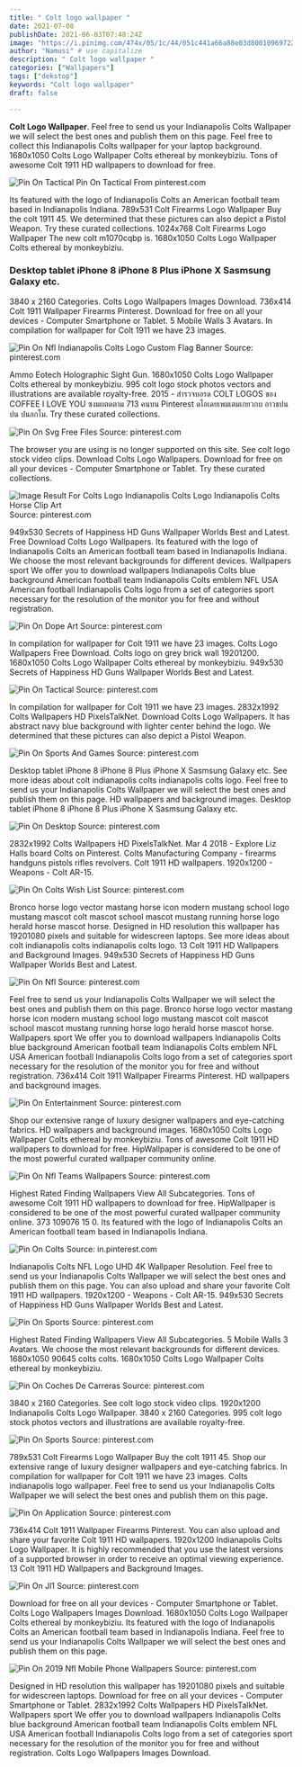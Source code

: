 ```yaml
---
title: " Colt logo wallpaper "
date: 2021-07-08
publishDate: 2021-06-03T07:48:24Z
image: "https://i.pinimg.com/474x/05/1c/44/051c441a66a88e03d80010969722220d.jpg"
author: "Namusi" # use capitalize
description: " Colt logo wallpaper "
categories: ["Wallpapers"]
tags: ["dekstop"]
keywords: "Colt logo wallpaper"
draft: false

---
```



**Colt Logo Wallpaper**. Feel free to send us your Indianapolis Colts Wallpaper we will select the best ones and publish them on this page. Feel free to collect this Indianapolis Colts wallpaper for your laptop background. 1680x1050 Colts Logo Wallpaper Colts ethereal by monkeybiziu. Tons of awesome Colt 1911 HD wallpapers to download for free.

![Pin On Tactical](https://i.pinimg.com/originals/fe/02/2d/fe022d09f679b8f2f08ca29e62a19eb9.png "Pin On Tactical")
Pin On Tactical From pinterest.com


Its featured with the logo of Indianapolis Colts an American football team based in Indianapolis Indiana. 789x531 Colt Firearms Logo Wallpaper Buy the colt 1911 45. We determined that these pictures can also depict a Pistol Weapon. Try these curated collections. 1024x768 Colt Firearms Logo Wallpaper The new colt m1070cqbp is. 1680x1050 Colts Logo Wallpaper Colts ethereal by monkeybiziu.

### Desktop tablet iPhone 8 iPhone 8 Plus iPhone X Sasmsung Galaxy etc.

3840 x 2160 Categories. Colts Logo Wallpapers Images Download. 736x414 Colt 1911 Wallpaper Firearms Pinterest. Download for free on all your devices - Computer Smartphone or Tablet. 5 Mobile Walls 3 Avatars. In compilation for wallpaper for Colt 1911 we have 23 images.


![Pin On Nfl Indianapolis Colts Logo Custom Flag Banner](https://i.pinimg.com/736x/28/e6/51/28e6510ae434cb95bf03578a9b255fce.jpg "Pin On Nfl Indianapolis Colts Logo Custom Flag Banner")
Source: pinterest.com

Ammo Eotech Holographic Sight Gun. 1680x1050 Colts Logo Wallpaper Colts ethereal by monkeybiziu. 995 colt logo stock photos vectors and illustrations are available royalty-free. 2015 - สำรวจบอรด COLT LOGOS ของ COFFEE I LOVE YOU ซงมผตดตาม 713 คนบน Pinterest ดไอเดยเพมเตมเกยวกบ อาวธปน ปน ปนลกโม. Try these curated collections.

![Pin On Svg Free Files](https://i.pinimg.com/originals/88/fb/da/88fbdad56f49c78b61da2a94b5e1c3d8.jpg "Pin On Svg Free Files")
Source: pinterest.com

The browser you are using is no longer supported on this site. See colt logo stock video clips. Download Colts Logo Wallpapers. Download for free on all your devices - Computer Smartphone or Tablet. Try these curated collections.

![Image Result For Colts Logo Indianapolis Colts Logo Indianapolis Colts Horse Clip Art](https://i.pinimg.com/236x/31/0f/71/310f711d25103192e949d26ce2f52d75--wallpaper-backgrounds-iphone-wallpaper.jpg "Image Result For Colts Logo Indianapolis Colts Logo Indianapolis Colts Horse Clip Art")
Source: pinterest.com

949x530 Secrets of Happiness HD Guns Wallpaper Worlds Best and Latest. Free Download Colts Logo Wallpapers. Its featured with the logo of Indianapolis Colts an American football team based in Indianapolis Indiana. We choose the most relevant backgrounds for different devices. Wallpapers sport We offer you to download wallpapers Indianapolis Colts blue background American football team Indianapolis Colts emblem NFL USA American football Indianapolis Colts logo from a set of categories sport necessary for the resolution of the monitor you for free and without registration.

![Pin On Dope Art](https://i.pinimg.com/originals/e1/89/35/e1893582dc3b0f0d535ce09695371fa8.png "Pin On Dope Art")
Source: pinterest.com

In compilation for wallpaper for Colt 1911 we have 23 images. Colts Logo Wallpapers Free Download. Colts logo on grey brick wall 19201200. 1680x1050 Colts Logo Wallpaper Colts ethereal by monkeybiziu. 949x530 Secrets of Happiness HD Guns Wallpaper Worlds Best and Latest.

![Pin On Tactical](https://i.pinimg.com/originals/fe/02/2d/fe022d09f679b8f2f08ca29e62a19eb9.png "Pin On Tactical")
Source: pinterest.com

In compilation for wallpaper for Colt 1911 we have 23 images. 2832x1992 Colts Wallpapers HD PixelsTalkNet. Download Colts Logo Wallpapers. It has abstract navy blue background with lighter center behind the logo. We determined that these pictures can also depict a Pistol Weapon.

![Pin On Sports And Games](https://i.pinimg.com/originals/31/7d/94/317d9453256704236a1fc760664c06f3.jpg "Pin On Sports And Games")
Source: pinterest.com

Desktop tablet iPhone 8 iPhone 8 Plus iPhone X Sasmsung Galaxy etc. See more ideas about colt indianapolis colts indianapolis colts logo. Feel free to send us your Indianapolis Colts Wallpaper we will select the best ones and publish them on this page. HD wallpapers and background images. Desktop tablet iPhone 8 iPhone 8 Plus iPhone X Sasmsung Galaxy etc.

![Pin On Desktop](https://i.pinimg.com/originals/cc/ba/03/ccba0374720f06dc224fa2347d8fa3ce.png "Pin On Desktop")
Source: pinterest.com

2832x1992 Colts Wallpapers HD PixelsTalkNet. Mar 4 2018 - Explore Liz Halls board Colts on Pinterest. Colts Manufacturing Company - firearms handguns pistols rifles revolvers. Colt 1911 HD wallpapers. 1920x1200 - Weapons - Colt AR-15.

![Pin On Colts Wish List](https://i.pinimg.com/originals/af/92/d2/af92d296fbd613b274472b617cbfc498.jpg "Pin On Colts Wish List")
Source: pinterest.com

Bronco horse logo vector mastang horse icon modern mustang school logo mustang mascot colt mascot school mascot mustang running horse logo herald horse mascot horse. Designed in HD resolution this wallpaper has 19201080 pixels and suitable for widescreen laptops. See more ideas about colt indianapolis colts indianapolis colts logo. 13 Colt 1911 HD Wallpapers and Background Images. 949x530 Secrets of Happiness HD Guns Wallpaper Worlds Best and Latest.

![Pin On Nfl](https://i.pinimg.com/originals/7f/13/a0/7f13a05128648eea8f7b69d8f0e7c132.png "Pin On Nfl")
Source: pinterest.com

Feel free to send us your Indianapolis Colts Wallpaper we will select the best ones and publish them on this page. Bronco horse logo vector mastang horse icon modern mustang school logo mustang mascot colt mascot school mascot mustang running horse logo herald horse mascot horse. Wallpapers sport We offer you to download wallpapers Indianapolis Colts blue background American football team Indianapolis Colts emblem NFL USA American football Indianapolis Colts logo from a set of categories sport necessary for the resolution of the monitor you for free and without registration. 736x414 Colt 1911 Wallpaper Firearms Pinterest. HD wallpapers and background images.

![Pin On Entertainment](https://i.pinimg.com/originals/f8/32/63/f832633720b5c09c2a7560347bc5c692.png "Pin On Entertainment")
Source: pinterest.com

Shop our extensive range of luxury designer wallpapers and eye-catching fabrics. HD wallpapers and background images. 1680x1050 Colts Logo Wallpaper Colts ethereal by monkeybiziu. Tons of awesome Colt 1911 HD wallpapers to download for free. HipWallpaper is considered to be one of the most powerful curated wallpaper community online.

![Pin On Nfl Teams Wallpapers](https://i.pinimg.com/originals/84/05/fc/8405fc393d135b66bc098b46b0dc6d02.jpg "Pin On Nfl Teams Wallpapers")
Source: pinterest.com

Highest Rated Finding Wallpapers View All Subcategories. Tons of awesome Colt 1911 HD wallpapers to download for free. HipWallpaper is considered to be one of the most powerful curated wallpaper community online. 373 109076 15 0. Its featured with the logo of Indianapolis Colts an American football team based in Indianapolis Indiana.

![Pin On Colts](https://i.pinimg.com/originals/b0/a6/09/b0a609c38beb56b8cdb8b23f1c2f7d79.jpg "Pin On Colts")
Source: in.pinterest.com

Indianapolis Colts NFL Logo UHD 4K Wallpaper Resolution. Feel free to send us your Indianapolis Colts Wallpaper we will select the best ones and publish them on this page. You can also upload and share your favorite Colt 1911 HD wallpapers. 1920x1200 - Weapons - Colt AR-15. 949x530 Secrets of Happiness HD Guns Wallpaper Worlds Best and Latest.

![Pin On Sports](https://i.pinimg.com/originals/48/f3/81/48f381ee88fc0f89fce86a15d2291cbc.jpg "Pin On Sports")
Source: pinterest.com

Highest Rated Finding Wallpapers View All Subcategories. 5 Mobile Walls 3 Avatars. We choose the most relevant backgrounds for different devices. 1680x1050 90645 colts colts. 1680x1050 Colts Logo Wallpaper Colts ethereal by monkeybiziu.

![Pin On Coches De Carreras](https://i.pinimg.com/originals/70/2b/98/702b9873954a92d13b42e8ddfc45db65.jpg "Pin On Coches De Carreras")
Source: pinterest.com

3840 x 2160 Categories. See colt logo stock video clips. 1920x1200 Indianapolis Colts Logo Wallpaper. 3840 x 2160 Categories. 995 colt logo stock photos vectors and illustrations are available royalty-free.

![Pin On Sports](https://i.pinimg.com/originals/8a/40/42/8a40426d83970a6709a016a313fd73f1.jpg "Pin On Sports")
Source: pinterest.com

789x531 Colt Firearms Logo Wallpaper Buy the colt 1911 45. Shop our extensive range of luxury designer wallpapers and eye-catching fabrics. In compilation for wallpaper for Colt 1911 we have 23 images. Colts indianapolis logo wallpaper. Feel free to send us your Indianapolis Colts Wallpaper we will select the best ones and publish them on this page.

![Pin On Application](https://i.pinimg.com/originals/40/46/9b/40469b94c5d01d00e7db206fe079df05.jpg "Pin On Application")
Source: pinterest.com

736x414 Colt 1911 Wallpaper Firearms Pinterest. You can also upload and share your favorite Colt 1911 HD wallpapers. 1920x1200 Indianapolis Colts Logo Wallpaper. It is highly recommended that you use the latest versions of a supported browser in order to receive an optimal viewing experience. 13 Colt 1911 HD Wallpapers and Background Images.

![Pin On Jl1](https://i.pinimg.com/originals/73/c8/55/73c8550552314e30e389c9aebaf24c45.jpg "Pin On Jl1")
Source: pinterest.com

Download for free on all your devices - Computer Smartphone or Tablet. Colts Logo Wallpapers Images Download. 1680x1050 Colts Logo Wallpaper Colts ethereal by monkeybiziu. Its featured with the logo of Indianapolis Colts an American football team based in Indianapolis Indiana. Feel free to send us your Indianapolis Colts Wallpaper we will select the best ones and publish them on this page.

![Pin On 2019 Nfl Mobile Phone Wallpapers](https://i.pinimg.com/474x/05/1c/44/051c441a66a88e03d80010969722220d.jpg "Pin On 2019 Nfl Mobile Phone Wallpapers")
Source: pinterest.com

Designed in HD resolution this wallpaper has 19201080 pixels and suitable for widescreen laptops. Download for free on all your devices - Computer Smartphone or Tablet. 2832x1992 Colts Wallpapers HD PixelsTalkNet. Wallpapers sport We offer you to download wallpapers Indianapolis Colts blue background American football team Indianapolis Colts emblem NFL USA American football Indianapolis Colts logo from a set of categories sport necessary for the resolution of the monitor you for free and without registration. Colts Logo Wallpapers Images Download.

